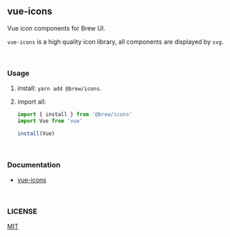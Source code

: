 ## vue-icons
Vue icon components for Brew UI.

`vue-icons` is a high quality icon library, all components are displayed by `svg`.

<br/>

### Usage

1. install: `yarn add @brew/icons`.

2. import all:
    ```js
    import { install } from '@brew/icons'
    import Vue from 'vue'
    
    install(Vue)
    ```

<br/>

### Documentation

  - [vue-icons](https://vue-icons.geist-ui.dev/)


<br/>

### LICENSE
[MIT](LICENSE)

